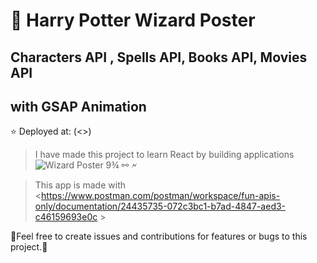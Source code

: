 # 🧙 Harry Potter Wizard Poster 

## Characters API , Spells API, Books API, Movies API
## with GSAP Animation

⭐ Deployed at: (<>)


>I have made this project to learn React by building applications
![Wizard Poster]()
9¾ ⚯ 🗲 

>This app is made with <https://www.postman.com/postman/workspace/fun-apis-only/documentation/24435735-072c3bc1-b7ad-4847-aed3-c46159693e0c >

🧡Feel free to create issues and contributions for features or bugs to this project.🧡
